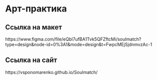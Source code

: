 <h1>Арт-практика</h1>
<h2>Ссылка на макет</h2>
https://www.figma.com/file/eQbl7ufBA1Tvk5QFZftcMi/soulmatch?type=design&node-id=0%3A1&mode=design&t=FwpcMEjSjdnmvzAc-1
<h2>Ссылка на сайт</h2>
https://vsponomarenko.github.io/Soulmatch/
